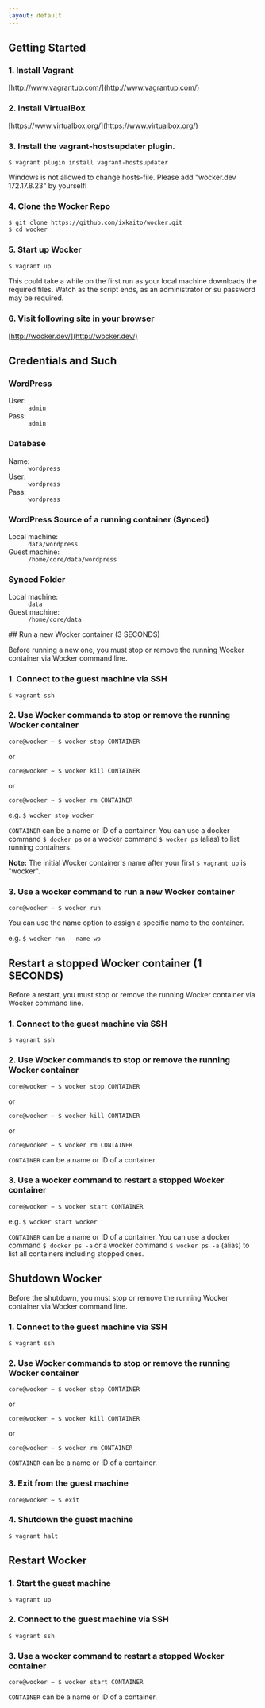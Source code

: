 ```yaml
---
layout: default
---
```


## Getting Started

### 1. Install Vagrant

[http://www.vagrantup.com/](http://www.vagrantup.com/)

### 2. Install VirtualBox

[https://www.virtualbox.org/](https://www.virtualbox.org/)

### 3. Install the vagrant-hostsupdater plugin.

```
$ vagrant plugin install vagrant-hostsupdater
```

Windows is not allowed to change hosts-file. Please add "wocker.dev 172.17.8.23" by yourself!

### 4. Clone the Wocker Repo

```
$ git clone https://github.com/ixkaito/wocker.git
$ cd wocker
```

### 5. Start up Wocker

```javascript
$ vagrant up
```
This could take a while on the first run as your local machine downloads the required files. Watch as the script ends, as an administrator or su password may be required.

### 6. Visit following site in your browser

[http://wocker.dev/](http://wocker.dev/)

## Credentials and Such

### WordPress

<dl class="dl_inline dl_10">
  <dt>User:</dt>
  <dd><code>admin</code></dd>

  <dt>Pass:</dt>
  <dd><code>admin</code></dd>
</dl>

### Database

<dl class="dl_inline dl_10">
  <dt>Name:</dt>
  <dd><code>wordpress</code></dd>

  <dt>User:</dt>
  <dd><code>wordpress</code></dd>

  <dt>Pass:</dt>
  <dd><code>wordpress</code></dd>
</dl>

### WordPress Source of a running container (Synced)

<dl class="dl_inline dl_20">
  <dt>Local machine:</dt>
  <dd><code>data/wordpress</code></dd>

  <dt>Guest machine:</dt>
  <dd><code>/home/core/data/wordpress</code></dd>
</dl>

### Synced Folder

<dl class="dl_inline dl_20">
  <dt>Local machine:</dt>
  <dd><code>data</code></dd>
  
  <dt>Guest machine:</dt>
  <dd><code>/home/core/data</code></dd>
</dl>
## Run a new Wocker container (3 SECONDS)

Before running a new one, you must stop or remove the running Wocker container via Wocker command line.

### 1. Connect to the guest machine via SSH

```
$ vagrant ssh
```

### 2. Use Wocker commands to stop or remove the running Wocker container

```
core@wocker ~ $ wocker stop CONTAINER
```

or

```
core@wocker ~ $ wocker kill CONTAINER
```

or

```
core@wocker ~ $ wocker rm CONTAINER
```

e.g. `$ wocker stop wocker`

`CONTAINER` can be a name or ID of a container. You can use a docker command `$ docker ps` or a wocker command `$ wocker ps` (alias) to list running containers.

__Note:__ The initial Wocker container's name after your first `$ vagrant up` is "wocker".


### 3. Use a wocker command to run a new Wocker container

```
core@wocker ~ $ wocker run
```

You can use the name option to assign a specific name to the container.

e.g. `$ wocker run --name wp`

## Restart a stopped Wocker container (1 SECONDS)

Before a restart, you must stop or remove the running Wocker container via Wocker command line.

### 1. Connect to the guest machine via SSH

```
$ vagrant ssh
```

### 2. Use Wocker commands to stop or remove the running Wocker container

```
core@wocker ~ $ wocker stop CONTAINER
```

or

```
core@wocker ~ $ wocker kill CONTAINER
```

or

```
core@wocker ~ $ wocker rm CONTAINER
```

`CONTAINER` can be a name or ID of a container.

### 3. Use a wocker command to restart a stopped Wocker container

```
core@wocker ~ $ wocker start CONTAINER
```

e.g. `$ wocker start wocker`

`CONTAINER` can be a name or ID of a container. You can use a docker command `$ docker ps -a` or a wocker command `$ wocker ps -a` (alias) to list all containers including stopped ones.

## Shutdown Wocker

Before the shutdown, you must stop or remove the running Wocker container via Wocker command line.

### 1. Connect to the guest machine via SSH

```
$ vagrant ssh
```

### 2. Use Wocker commands to stop or remove the running Wocker container

```
core@wocker ~ $ wocker stop CONTAINER
```

or

```
core@wocker ~ $ wocker kill CONTAINER
```

or

```
core@wocker ~ $ wocker rm CONTAINER
```

`CONTAINER` can be a name or ID of a container.

### 3. Exit from the guest machine

```
core@wocker ~ $ exit
```

### 4. Shutdown the guest machine

```
$ vagrant halt
```

## Restart Wocker

### 1. Start the guest machine

```
$ vagrant up
```

### 2. Connect to the guest machine via SSH

```
$ vagrant ssh
```

### 3. Use a wocker command to restart a stopped Wocker container

```
core@wocker ~ $ wocker start CONTAINER
```

`CONTAINER` can be a name or ID of a container.
